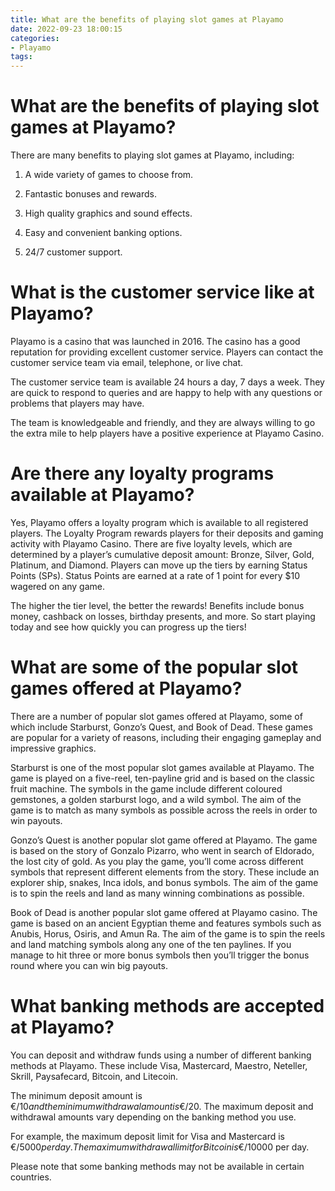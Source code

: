 ```yaml
---
title: What are the benefits of playing slot games at Playamo
date: 2022-09-23 18:00:15
categories:
- Playamo
tags:
---
```



#  What are the benefits of playing slot games at Playamo?

There are many benefits to playing slot games at Playamo, including:

1. A wide variety of games to choose from.

2. Fantastic bonuses and rewards.

3. High quality graphics and sound effects.

4. Easy and convenient banking options.

5. 24/7 customer support.

#  What is the customer service like at Playamo?

Playamo is a casino that was launched in 2016. The casino has a good reputation for providing excellent customer service. Players can contact the customer service team via email, telephone, or live chat.

The customer service team is available 24 hours a day, 7 days a week. They are quick to respond to queries and are happy to help with any questions or problems that players may have.

The team is knowledgeable and friendly, and they are always willing to go the extra mile to help players have a positive experience at Playamo Casino.

#  Are there any loyalty programs available at Playamo?

Yes, Playamo offers a loyalty program which is available to all registered players. The Loyalty Program rewards players for their deposits and gaming activity with Playamo Casino. There are five loyalty levels, which are determined by a player’s cumulative deposit amount: Bronze, Silver, Gold, Platinum, and Diamond. Players can move up the tiers by earning Status Points (SPs). Status Points are earned at a rate of 1 point for every $10 wagered on any game.

The higher the tier level, the better the rewards! Benefits include bonus money, cashback on losses, birthday presents, and more. So start playing today and see how quickly you can progress up the tiers!

#  What are some of the popular slot games offered at Playamo?

There are a number of popular slot games offered at Playamo, some of which include Starburst, Gonzo’s Quest, and Book of Dead. These games are popular for a variety of reasons, including their engaging gameplay and impressive graphics.

Starburst is one of the most popular slot games available at Playamo. The game is played on a five-reel, ten-payline grid and is based on the classic fruit machine. The symbols in the game include different coloured gemstones, a golden starburst logo, and a wild symbol. The aim of the game is to match as many symbols as possible across the reels in order to win payouts.

Gonzo’s Quest is another popular slot game offered at Playamo. The game is based on the story of Gonzalo Pizarro, who went in search of Eldorado, the lost city of gold. As you play the game, you’ll come across different symbols that represent different elements from the story. These include an explorer ship, snakes, Inca idols, and bonus symbols. The aim of the game is to spin the reels and land as many winning combinations as possible.

Book of Dead is another popular slot game offered at Playamo casino. The game is based on an ancient Egyptian theme and features symbols such as Anubis, Horus, Osiris, and Amun Ra. The aim of the game is to spin the reels and land matching symbols along any one of the ten paylines. If you manage to hit three or more bonus symbols then you’ll trigger the bonus round where you can win big payouts.

#  What banking methods are accepted at Playamo?

You can deposit and withdraw funds using a number of different banking methods at Playamo. These include Visa, Mastercard, Maestro, Neteller, Skrill, Paysafecard, Bitcoin, and Litecoin.

The minimum deposit amount is €/$10 and the minimum withdrawal amount is €/$20. The maximum deposit and withdrawal amounts vary depending on the banking method you use.

For example, the maximum deposit limit for Visa and Mastercard is €/$5000 per day. The maximum withdrawal limit for Bitcoin is €/$10000 per day.

Please note that some banking methods may not be available in certain countries.